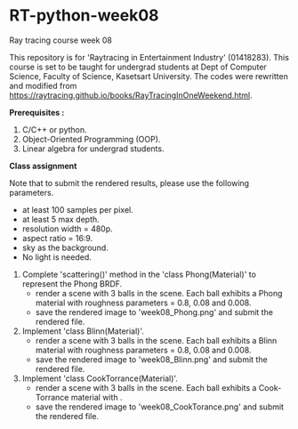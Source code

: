 # RT-python-week08
Ray tracing course week 08

This repository is for 'Raytracing in Entertainment Industry' (01418283).
This course is set to be taught for undergrad students at Dept of Computer Science, Faculty of Science, Kasetsart University.
The codes were rewritten and modified from https://raytracing.github.io/books/RayTracingInOneWeekend.html.

**Prerequisites :**
1. C/C++ or python.
2. Object-Oriented Programming (OOP).
3. Linear algebra for undergrad students.


**Class assignment**

Note that to submit the rendered results, please use the following parameters.
- at least 100 samples per pixel.
- at least 5 max depth.
- resolution width = 480p.
- aspect ratio = 16:9.
- sky as the background.
- No light is needed. 

1. Complete 'scattering()' method in the 'class Phong(Material)' to represent the Phong BRDF.
    - render a scene with 3 balls in the scene. Each ball exhibits a Phong material with roughness parameters = 0.8, 0.08 and 0.008.
    - save the rendered image to 'week08_Phong.png' and submit the rendered file. 
2. Implement 'class Blinn(Material)'.
    - render a scene with 3 balls in the scene. Each ball exhibits a Blinn material with roughness parameters = 0.8, 0.08 and 0.008.
    - save the rendered image to 'week08_Blinn.png' and submit the rendered file. 
3. Implement 'class CookTorrance(Material)'.
    - render a scene with 3 balls in the scene. Each ball exhibits a Cook-Torrance material with .
    - save the rendered image to 'week08_CookTorance.png' and submit the rendered file. 

